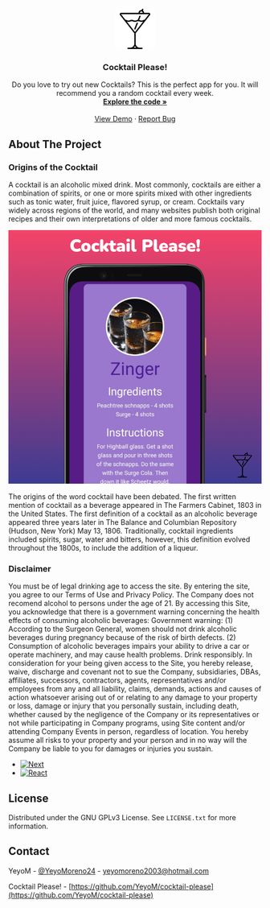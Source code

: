 <!-- PROJECT LOGO -->
<br />
<div align="center">
  <a href="https://github.com/YeyoM/cocktail-please">
    <img src="public/cocktail.svg" alt="Logo" width="80" height="80">
  </a>

<h3 align="center">Cocktail Please!</h3>

  <p align="center">
    Do you love to try out new Cocktails? This is the perfect app for you. It will recommend you a random cocktail  every week. 
    <br />
    <a href="https://github.com/YeyoM/cocktail-please"><strong>Explore the code »</strong></a>
    <br />
    <br />
    <a href="https://cocktail-please.vercel.app/">View Demo</a>
    ·
    <a href="https://github.com/YeyoM/cocktail-please/issues">Report Bug</a>
  </p>
</div>

<!-- ABOUT THE PROJECT -->
## About The Project

### Origins of the Cocktail

A cocktail is an alcoholic mixed drink. Most commonly, cocktails are either a combination of spirits, or one or more spirits mixed with other ingredients such as tonic water, fruit juice, flavored syrup, or cream. Cocktails vary widely across regions of the world, and many websites publish both original recipes and their own interpretations of older and more famous cocktails.

[![Product Name Screen Shot][product-screenshot]](https://cocktail-please.vercel.app/)

The origins of the word cocktail have been debated. The first written mention of cocktail as a beverage appeared in The Farmers Cabinet, 1803 in the United States. The first definition of a cocktail as an alcoholic beverage appeared three years later in The Balance and Columbian Repository (Hudson, New York) May 13, 1806. Traditionally, cocktail ingredients included spirits, sugar, water and bitters, however, this definition evolved throughout the 1800s, to include the addition of a liqueur.

### Disclaimer

You must be of legal drinking age to access the site. By entering the site, you agree to our Terms of Use and Privacy Policy. The Company does not recomend alcohol to persons under the age of 21. By accessing this Site, you acknowledge that there is a government warning concerning the health effects of consuming alcoholic beverages: Government warning: (1) According to the Surgeon General, women should not drink alcoholic beverages during pregnancy because of the risk of birth defects. (2) Consumption of alcoholic beverages impairs your ability to drive a car or operate machinery, and may cause health problems. Drink responsibly. In consideration for your being given access to the Site, you hereby release, waive, discharge and covenant not to sue the Company, subsidiaries, DBAs, affiliates, successors, contractors, agents, representatives and/or employees from any and all liability, claims, demands, actions and causes of action whatsoever arising out of or relating to any damage to your property or loss, damage or injury that you personally sustain, including death, whether caused by the negligence of the Company or its representatives or not while participating in Company programs, using Site content and/or attending Company Events in person, regardless of location. You hereby assume all risks to your property and your person and in no way will the Company be liable to you for damages or injuries you sustain.

- [![Next][Next.js]][Next-url]
- [![React][React.js]][React-url]

<!-- LICENSE -->
## License

Distributed under the GNU GPLv3 License. See `LICENSE.txt` for more information.

<!-- CONTACT -->
## Contact

YeyoM - [@YeyoMoreno24](https://twitter.com/YeyoMoreno24) - yeyomoreno2003@hotmail.com

Cocktail Please! - [https://github.com/YeyoM/cocktail-please](https://github.com/YeyoM/cocktail-please)

<!-- MARKDOWN LINKS & IMAGES -->
<!-- https://www.markdownguide.org/basic-syntax/#reference-style-links -->
[issues-shield]: https://img.shields.io/github/issues/github_username/repo_name.svg?style=for-the-badge
[issues-url]: https://github.com/YeyoM/lofi_code/issues
[license-shield]: https://img.shields.io/github/license/github_username/repo_name.svg?style=for-the-badge
[license-url]: https://github.com/YeyoM/lofi_code/blob/main/LICENCE.txt
[linkedin-shield]: https://img.shields.io/badge/-LinkedIn-black.svg?style=for-the-badge&logo=linkedin&colorB=555
[linkedin-url]: https://www.linkedin.com/in/diego-emilio-moreno-sanchez/
[product-screenshot]: public/project-screenshot.jpeg
[Next.js]: https://img.shields.io/badge/next.js-000000?style=for-the-badge&logo=nextdotjs&logoColor=white
[Next-url]: https://nextjs.org/
[React.js]: https://img.shields.io/badge/React-20232A?style=for-the-badge&logo=react&logoColor=61DAFB
[React-url]: https://reactjs.org/
